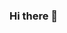 ### Hi there 👋

<!--
**AndrewDiass/AndrewDiass** is a ✨ _special_ ✨ repository because its `README.md` (this file) appears on your GitHub profile.
# Lucas Bittencourt :man_technologist:

[![Github Badge](https://img.shields.io/badge/-Github-000?style=flat-square&logo=Github&logoColor=white&link=https://github.com/AndrewDiass)](https://github.com/AndrewDiass)
[![Linkedin Badge](https://img.shields.io/badge/-LinkedIn-blue?style=flat-square&logo=Linkedin&logoColor=white&link=https://www.linkedin.com/in/andrewdiass/)](https://www.linkedin.com/in/andrewdiass/)
[![Whatsapp Badge](https://img.shields.io/badge/-Whatsapp-4CA143?style=flat-square&labelColor=4CA143&logo=whatsapp&logoColor=white&link=https://api.whatsapp.com/send?phone=5513988792753&text=Eai!)](https://api.whatsapp.com/send?phone=5513988792753&text=Eai!)
[![Telegram Badge](https://img.shields.io/badge/-Telegram-1ca0f1?style=flat-square&labelColor=1ca0f1&logo=telegram&logoColor=white&link=https://t.me/andrewdiass)](https://t.me/andrewdiass)
[![Gmail Badge](https://img.shields.io/badge/-Gmail-c14438?style=flat-square&logo=Gmail&logoColor=white&link=mailto:montes967@gmail.com)](mailto:montes967@gmail.com)

## Hello 👋

My name is Andrew Dias, Passionate about creating ideas from code.

- :office_worker: Fullstack development intern at **DevMagic LTDA**
- :blue_heart: Techs: Angular, Ionic, Node.js.
- :books: Clean nodejs architecture and functional programming with javascript

---

